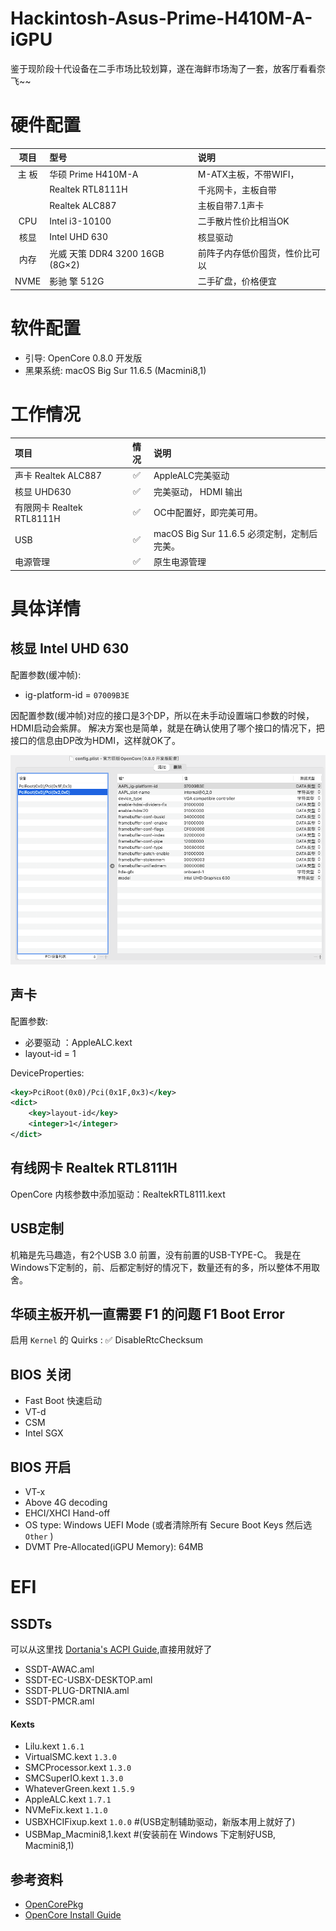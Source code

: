 # Hackintosh-Asus-Prime-H410M-A-iGPU

鉴于现阶段十代设备在二手市场比较划算，遂在海鲜市场淘了一套，放客厅看看奈飞~~


# 硬件配置

| 项目 | 型号 | 说明 |
| :------:| :------| :------|
|  主 板  | 华硕 Prime H410M-A | M-ATX主板，不带WIFI，|
|  | Realtek RTL8111H |千兆网卡，主板自带 |
|  | Realtek ALC887 | 主板自带7.1声卡 |
| CPU | Intel i3-10100 | 二手散片性价比相当OK |
|核显|Intel UHD 630 | 核显驱动 |
|内存|光威 天策 DDR4 3200 16GB (8G×2)| 前阵子内存低价囤货，性价比可以|
| NVME | 影驰 擎 512G| 二手矿盘，价格便宜 |



# 软件配置

* 引导: OpenCore 0.8.0 开发版
* 黑果系统: macOS Big Sur 11.6.5 (Macmini8,1)


# 工作情况
| 项目 | 情况 | 说明 |
| :------| :------:| :------|
| 声卡 Realtek ALC887 |✅| AppleALC完美驱动 |
| 核显 UHD630 |✅| 完美驱动， HDMI 输出 |
| 有限网卡 Realtek RTL8111H |✅| OC中配置好，即完美可用。 |
| USB |✅| macOS Big Sur 11.6.5 必须定制，定制后完美。 |
| 电源管理 |✅| 原生电源管理 |



# 具体详情

## 核显 Intel UHD 630

配置参数(缓冲帧):

* ig-platform-id = `07009B3E`

因配置参数(缓冲帧)对应的接口是3个DP，所以在未手动设置端口参数的时候，HDMI启动会紫屏。
解决方案也是简单，就是在确认使用了哪个接口的情况下，把接口的信息由DP改为HDMI，这样就OK了。 

<img src="PIC/UHD630-HDMI.png" width="800"/>



## 声卡

配置参数:

* 必要驱动 ：AppleALC.kext
* layout-id = 1

DeviceProperties: 

```xml
<key>PciRoot(0x0)/Pci(0x1F,0x3)</key>
<dict>
    <key>layout-id</key>
    <integer>1</integer>
</dict>
```

## 有线网卡 Realtek RTL8111H 

OpenCore 内核参数中添加驱动：RealtekRTL8111.kext





## USB定制

机箱是先马趣造，有2个USB 3.0 前置，没有前置的USB-TYPE-C。
我是在Windows下定制的，前、后都定制好的情况下，数量还有的多，所以整体不用取舍。









## 华硕主板开机一直需要 F1 的问题 F1 Boot Error

启用 `Kernel` 的 Quirks : ✅ DisableRtcChecksum





## BIOS 关闭

* Fast Boot 快速启动
* VT-d
* CSM
* Intel SGX


## BIOS 开启

* VT-x 
* Above 4G decoding
* EHCI/XHCI Hand-off
* OS type: Windows UEFI Mode (或者清除所有 Secure Boot Keys 然后选 `Other` )
* DVMT Pre-Allocated(iGPU Memory): 64MB

# EFI

## SSDTs

可以从这里找 [Dortania's ACPI Guide](https://dortania.github.io/Getting-Started-With-ACPI/),直接用就好了

* SSDT-AWAC.aml
* SSDT-EC-USBX-DESKTOP.aml
* SSDT-PLUG-DRTNIA.aml
* SSDT-PMCR.aml


#### Kexts

* Lilu.kext `1.6.1`
* VirtualSMC.kext `1.3.0`
* SMCProcessor.kext `1.3.0`
* SMCSuperIO.kext `1.3.0`
* WhateverGreen.kext `1.5.9`
* AppleALC.kext `1.7.1`
* NVMeFix.kext `1.1.0`
* USBXHCIFixup.kext `1.0.0` #(USB定制辅助驱动，新版本用上就好了)
* USBMap_Macmini8,1.kext #(安装前在 Windows 下定制好USB, Macmini8,1)



## 参考资料

* [OpenCorePkg](https://github.com/acidanthera/OpenCorePkg)
* [OpenCore Install Guide](https://dortania.github.io/OpenCore-Install-Guide/)
